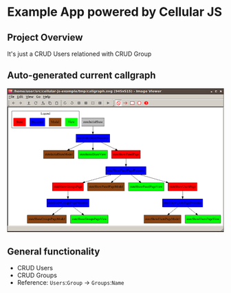 #  Example App powered by Cellular JS

## Project Overview

It's just a CRUD Users relationed with CRUD Group

## Auto-generated current callgraph

![Current Callgraph](/docs/01-callgraph.png?raw=true)

## General functionality

- CRUD Users
- CRUD Groups
- Reference: `Users`:`Group` -> `Groups`:`Name`

